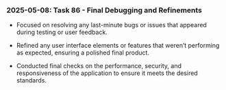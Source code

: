 ### 2025-05-08: Task 86 - Final Debugging and Refinements

* Focused on resolving any last-minute bugs or issues that appeared during testing or user feedback.

* Refined any user interface elements or features that weren’t performing as expected, ensuring a polished final product.

* Conducted final checks on the performance, security, and responsiveness of the application to ensure it meets the desired standards.

